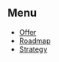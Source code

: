 ## Menu

+ [Offer](http://offer.telemonit.com)
+ [Roadmap](http://roadmap.telemonit.com)
+ [Strategy](http://strategy.telemonit.com)


